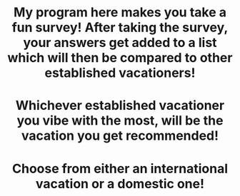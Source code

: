 <div align="center">
  
# My program here makes you take a fun survey! After taking the survey, your answers get added to a list which will then be compared to other established vacationers!  
# Whichever established vacationer you vibe with the most, will be the vacation you get recommended!
# Choose from either an international vacation or a domestic one!

  </div>
